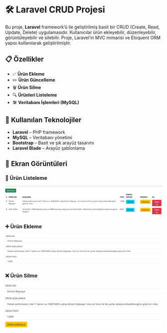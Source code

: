 # 🛠️ Laravel CRUD Projesi

Bu proje, **Laravel** framework’ü ile geliştirilmiş basit bir CRUD (Create, Read, Update, Delete) uygulamasıdır. Kullanıcılar ürün ekleyebilir, düzenleyebilir, görüntüleyebilir ve silebilir. Proje, Laravel’in MVC mimarisi ve Eloquent ORM yapısı kullanılarak geliştirilmiştir.  

## 📋 Özellikler  
- ✅ **Ürün Ekleme**  
- ✏️ **Ürün Güncelleme**  
- 🗑️ **Ürün Silme**  
- 🔍 **Ürünleri Listeleme**  
- 🛠️ **Veritabanı İşlemleri (MySQL)**  

## 🔧 Kullanılan Teknolojiler  
- **Laravel** – PHP framework  
- **MySQL** – Veritabanı yönetimi  
- **Bootstrap** – Basit ve şık arayüz tasarımı  
- **Laravel Blade** – Arayüz şablonlama  

## 📸 Ekran Görüntüleri  

### 📝 Ürün Listeleme  
![Ürün Listeleme](images/1.png)  

### ➕ Ürün Ekleme  
![Ürün Ekleme](images/2.png)  

### ❌ Ürün Silme  
![Ürün Silme](images/3.png)  
